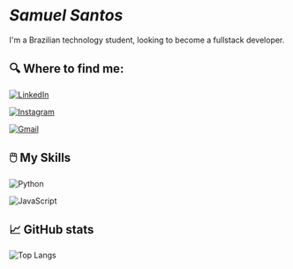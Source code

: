 # *Samuel Santos*

I'm a Brazilian technology student, looking to become a fullstack developer.

## 🔍 Where to find me:

[![LinkedIn](https://img.shields.io/badge/LinkedIn-0077B5?style=for-the-badge&logo=linkedin&logoColor=white)](https://www.linkedin.com/in/samuel-sousa-998692210/)

[![Instagram](https://img.shields.io/badge/-Instagram-%23E4405F?style=for-the-badge&logo=instagram&logoColor=white)](https://www.instagram.com/samuellsousaa_/)

[![Gmail](https://img.shields.io/badge/Gmail-333333?style=for-the-badge&logo=gmail&logoColor=red)](mailto:samueldossantos44@gmail.com)

## 🖱️ My Skills

![Python](https://img.shields.io/badge/python-3670A0?style=for-the-badge&logo=python&logoColor=ffdd54)

![JavaScript](https://img.shields.io/badge/JavaScript-F7DF1E?style=for-the-badge&logo=javascript&logoColor=black)

## 📈 GitHub stats

![Top Langs](https://github-readme-stats-git-masterrstaa-rickstaa.vercel.app/api/top-langs/?username=SamuSantoss&bg_color=000&border_color=30A3DC&title_color=E94D5F&text_color=FFF)
